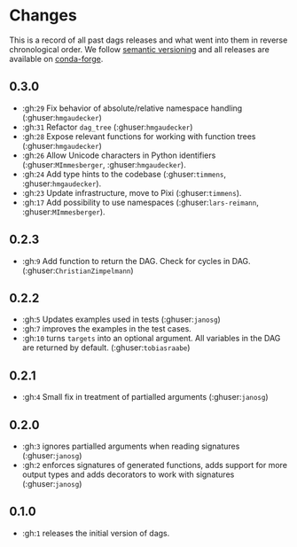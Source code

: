 # Changes

This is a record of all past dags releases and what went into them in reverse
chronological order. We follow [semantic versioning](https://semver.org/) and all
releases are available on [conda-forge](https://anaconda.org/conda-forge/dags).

## 0.3.0

- :gh:`29` Fix behavior of absolute/relative namespace handling (:ghuser:`hmgaudecker`)
- :gh:`31` Refactor `dag_tree` (:ghuser:`hmgaudecker`)
- :gh:`28` Expose relevant functions for working with function trees (:ghuser:`hmgaudecker`)
- :gh:`26` Allow Unicode characters in Python identifiers (:ghuser:`MImmesberger`, :ghuser:`hmgaudecker`).
- :gh:`24` Add type hints to the codebase (:ghuser:`timmens`, :ghuser:`hmgaudecker`).
- :gh:`23` Update infrastructure, move to Pixi (:ghuser:`timmens`).
- :gh:`17` Add possibility to use namespaces (:ghuser:`lars-reimann`, :ghuser:`MImmesberger`).

## 0.2.3

- :gh:`9` Add function to return the DAG. Check for cycles in DAG.
  (:ghuser:`ChristianZimpelmann`)

## 0.2.2

- :gh:`5` Updates examples used in tests (:ghuser:`janosg`)
- :gh:`7` improves the examples in the test cases.
- :gh:`10` turns ``targets`` into an optional argument. All variables in the DAG are
  returned by default. (:ghuser:`tobiasraabe`)

## 0.2.1

- :gh:`4` Small fix in treatment of partialled arguments (:ghuser:`janosg`)

## 0.2.0

- :gh:`3` ignores partialled arguments when reading signatures (:ghuser:`janosg`)
- :gh:`2` enforces signatures of generated functions, adds support for more output
  types and adds decorators to work with signatures (:ghuser:`janosg`)

## 0.1.0

- :gh:`1` releases the initial version of dags.
